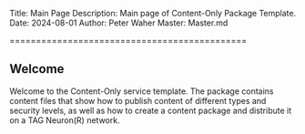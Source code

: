 Title: Main Page
Description: Main page of Content-Only Package Template.
Date: 2024-08-01
Author: Peter Waher
Master: Master.md

=============================================

Welcome
----------

Welcome to the Content-Only service template. The package contains content files that show how to publish content of different types and
security levels, as well as how to create a content package and distribute it on a TAG Neuron(R) network.